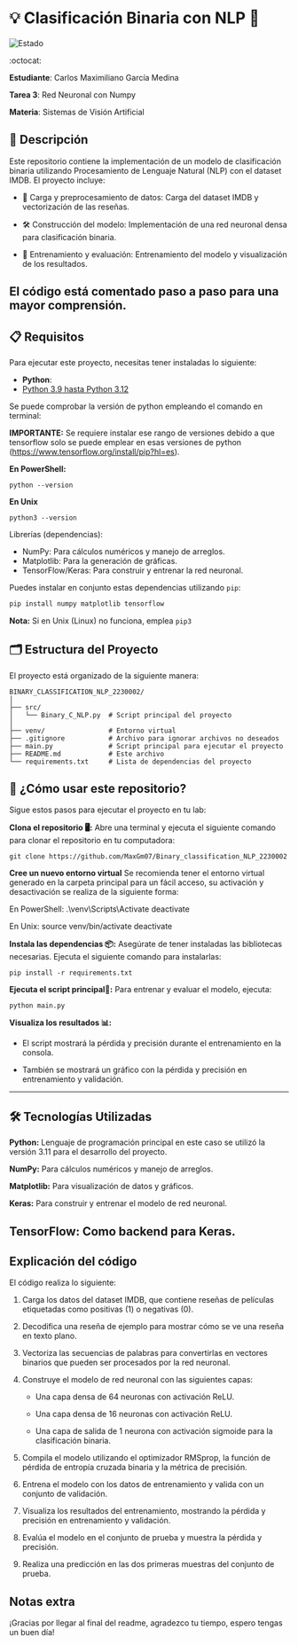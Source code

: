 # 💡 Clasificación Binaria con NLP 🧩

![Estado](https://img.shields.io/badge/Estado-Completado-brightgreen)

:octocat:

**Estudiante**: Carlos Maximiliano García Medina

**Tarea 3**: Red Neuronal con Numpy

**Materia**: Sistemas de Visión Artificial  

## 📝 Descripción
Este repositorio contiene la implementación de un modelo de clasificación binaria utilizando Procesamiento de Lenguaje Natural (NLP) con el dataset IMDB. El proyecto incluye:

 * 🧩 Carga y preprocesamiento de datos: Carga del dataset IMDB y vectorización de las reseñas.

 * 🛠️ Construcción del modelo: Implementación de una red neuronal densa para clasificación binaria.

 * 🚀 Entrenamiento y evaluación: Entrenamiento del modelo y visualización de los resultados.

El código está comentado paso a paso para una mayor comprensión.
---
##  📋 Requisitos
Para ejecutar este proyecto, necesitas tener instaladas lo siguiente:
- **Python**: 
- [Python 3.9 hasta Python 3.12](https://www.python.org/downloads/)

Se puede comprobar la versión de python empleando el comando en terminal:

**IMPORTANTE:** Se requiere instalar ese rango de versiones debido a que tensorflow solo se puede emplear en esas versiones de python (https://www.tensorflow.org/install/pip?hl=es).

**En PowerShell:**
  ```
  python --version
  ```

**En Unix**
  ```
  python3 --version
  ```

Librerías (dependencias):
* NumPy: Para cálculos numéricos y manejo de arreglos.
* Matplotlib: Para la generación de gráficas.
* TensorFlow/Keras: Para construir y entrenar la red neuronal.

Puedes instalar en conjunto estas dependencias utilizando `pip`:

```bash
pip install numpy matplotlib tensorflow
```
**Nota:** Si en Unix (Linux) no funciona, emplea ```pip3```

## 🗂️ Estructura del Proyecto
El proyecto está organizado de la siguiente manera:

    BINARY_CLASSIFICATION_NLP_2230002/
    │
    ├── src/
    │   └── Binary_C_NLP.py  # Script principal del proyecto
    │
    ├── venv/                # Entorno virtual
    ├── .gitignore           # Archivo para ignorar archivos no deseados
    ├── main.py              # Script principal para ejecutar el proyecto
    ├── README.md            # Este archivo
    └── requirements.txt     # Lista de dependencias del proyecto


## 🚀 ¿Cómo usar este repositorio?
Sigue estos pasos para ejecutar el proyecto en tu lab:

**Clona el repositorio 🖥️:**
Abre una terminal y ejecuta el siguiente comando para clonar el repositorio en tu computadora:

    git clone https://github.com/MaxGm07/Binary_classification_NLP_2230002

**Cree un nuevo entorno virtual**
Se recomienda tener el entorno virtual generado en la carpeta principal para un fácil acceso, su activación y desactivación se realiza de la siguiente forma:

En PowerShell:
    .\venv\Scripts\Activate
    deactivate

En Unix: 
    source venv/bin/activate
    deactivate

**Instala las dependencias 📦:**
Asegúrate de tener instaladas las bibliotecas necesarias. Ejecuta el siguiente comando para instalarlas:

    pip install -r requirements.txt 

**Ejecuta el script principal🚀:**
Para entrenar y evaluar el modelo, ejecuta:

    python main.py

**Visualiza los resultados 📊:**
* El script mostrará la pérdida y precisión durante el entrenamiento en la consola.

* También se mostrará un gráfico con la pérdida y precisión en entrenamiento y validación.
---
## 🛠️ Tecnologías Utilizadas
**Python:** Lenguaje de programación principal en este caso se utilizó la versión 3.11 para el desarrollo del proyecto.

**NumPy:** Para cálculos numéricos y manejo de arreglos.

**Matplotlib:** Para visualización de datos y gráficos.

**Keras:** Para construir y entrenar el modelo de red neuronal.

**TensorFlow:** Como backend para Keras.
---
## Explicación del código
El código realiza lo siguiente:

1. Carga los datos del dataset IMDB, que contiene reseñas de películas etiquetadas como positivas (1) o negativas (0).

2. Decodifica una reseña de ejemplo para mostrar cómo se ve una reseña en texto plano.

3. Vectoriza las secuencias de palabras para convertirlas en vectores binarios que pueden ser procesados por la red neuronal.

4. Construye el modelo de red neuronal con las siguientes capas:

   * Una capa densa de 64 neuronas con activación ReLU.

   * Una capa densa de 16 neuronas con activación ReLU.

   * Una capa de salida de 1 neurona con activación sigmoide para la clasificación binaria.

5. Compila el modelo utilizando el optimizador RMSprop, la función de pérdida de entropía cruzada binaria y la métrica de precisión.

6. Entrena el modelo con los datos de entrenamiento y valida con un conjunto de validación.

7. Visualiza los resultados del entrenamiento, mostrando la pérdida y precisión en entrenamiento y validación.

8. Evalúa el modelo en el conjunto de prueba y muestra la pérdida y precisión.

9. Realiza una predicción en las dos primeras muestras del conjunto de prueba.

## Notas extra
¡Gracias por llegar al final del readme, agradezco tu tiempo, espero tengas un buen día!